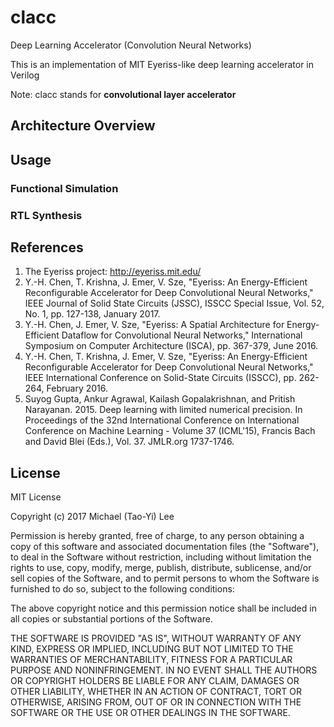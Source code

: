 # clacc
Deep Learning Accelerator (Convolution Neural Networks)

This is an implementation of MIT Eyeriss-like deep learning accelerator in Verilog

Note: clacc stands for **convolutional layer accelerator**

## Architecture Overview


## Usage

### Functional Simulation

### RTL Synthesis

## References

1. The Eyeriss project: http://eyeriss.mit.edu/
2. Y.-H. Chen, T. Krishna, J. Emer, V. Sze, "Eyeriss: An Energy-Efficient Reconfigurable Accelerator for Deep Convolutional Neural Networks," IEEE Journal of Solid State Circuits (JSSC), ISSCC Special Issue, Vol. 52, No. 1, pp. 127-138, January 2017. 
3. Y.-H. Chen, J. Emer, V. Sze, "Eyeriss: A Spatial Architecture for Energy-Efficient Dataflow for Convolutional Neural Networks," International Symposium on Computer Architecture (ISCA), pp. 367-379, June 2016. 
4. Y.-H. Chen, T. Krishna, J. Emer, V. Sze, "Eyeriss: An Energy-Efficient Reconfigurable Accelerator for Deep Convolutional Neural Networks," IEEE International Conference on Solid-State Circuits (ISSCC), pp. 262-264, February 2016. 
5. Suyog Gupta, Ankur Agrawal, Kailash Gopalakrishnan, and Pritish Narayanan. 2015. Deep learning with limited numerical precision. In Proceedings of the 32nd International Conference on International Conference on Machine Learning - Volume 37 (ICML'15), Francis Bach and David Blei (Eds.), Vol. 37. JMLR.org 1737-1746. 

## License

MIT License

Copyright (c) 2017 Michael (Tao-Yi) Lee

Permission is hereby granted, free of charge, to any person obtaining a copy
of this software and associated documentation files (the "Software"), to deal
in the Software without restriction, including without limitation the rights
to use, copy, modify, merge, publish, distribute, sublicense, and/or sell
copies of the Software, and to permit persons to whom the Software is
furnished to do so, subject to the following conditions:

The above copyright notice and this permission notice shall be included in all
copies or substantial portions of the Software.

THE SOFTWARE IS PROVIDED "AS IS", WITHOUT WARRANTY OF ANY KIND, EXPRESS OR
IMPLIED, INCLUDING BUT NOT LIMITED TO THE WARRANTIES OF MERCHANTABILITY,
FITNESS FOR A PARTICULAR PURPOSE AND NONINFRINGEMENT. IN NO EVENT SHALL THE
AUTHORS OR COPYRIGHT HOLDERS BE LIABLE FOR ANY CLAIM, DAMAGES OR OTHER
LIABILITY, WHETHER IN AN ACTION OF CONTRACT, TORT OR OTHERWISE, ARISING FROM,
OUT OF OR IN CONNECTION WITH THE SOFTWARE OR THE USE OR OTHER DEALINGS IN THE
SOFTWARE.
